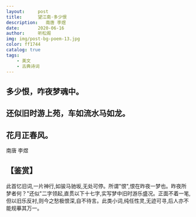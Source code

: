 ```yaml
---
layout:     post
title:      望江南·多少恨
description:   南唐 李煜
date:       2020-06-16
author:     听松阁
img: img/post-bg-poem-13.jpg
color: ff1744
catalog: true
tags:
    - 美文
    - 古典诗词
---
```



## 多少恨，咋夜梦魂中。
## 还似旧时游上苑，车如流水马如龙。
## 花月正春风。

南唐 李煜

## 【鉴赏】

此首忆旧词,一片神行,如骏马驰坂,无处可停。所谓"恨",恨在昨夜一梦也。昨夜所梦者何？"还似"二字领起,直贯以下十七字,实写梦中旧时游乐盛况。正面不着一笔,但以旧乐反衬,则今之愁极恨深,自不待言。此类小词,纯任性灵,无迹可寻,后人亦不能规摹其万一。
